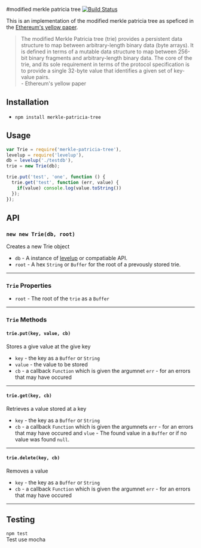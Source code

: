 #modified merkle patricia tree [![Build Status](https://travis-ci.org/wanderer/merkle-patricia-tree.svg?branch=master)](https://travis-ci.org/wanderer/merkle-patricia-tree)
 
This is an implementation of the modified merkle patricia tree as speficed in the [Ethereum's yellow paper](http://gavwood.com/Paper.pdf).

> The modified Merkle Patricia tree (trie) provides a persistent data structure to map between arbitrary-length binary data (byte arrays). It is defined in terms of a mutable data structure to map between 256-bit binary fragments and arbitrary-length binary data. The core of the trie, and its sole requirement in terms of the protocol specification is to provide a single 32-byte value that identifies a given set of key-value pairs.   
  \- Ethereum's yellow paper  

## Installation
- `npm install merkle-patricia-tree`

## Usage
```javascript
var Trie = require('merkle-patricia-tree'),
levelup = require('levelup'),
db = levelup('./testdb'),
trie = new Trie(db); 

trie.put('test', 'one', function () {
  trie.get('test', function (err, value) {
    if(value) console.log(value.toString())
  });
});
```

## API
### `new new Trie(db, root)`
Creates a new Trie object
- `db` -  A instance of [levelup](https://github.com/rvagg/node-levelup/) or compatiable API.
- `root` - A hex `String` or `Buffer` for the root of a prevously stored trie.

--------------------------------------------------------

### `Trie` Properties
- `root` - The root of the `trie` as a `Buffer` 

--------------------------------------------------------

### `Trie` Methods
#### `trie.put(key, value, cb)`
Stores a give value at the give key
- `key` - the key as a `Buffer` or `String`
- `value` - the value to be stored
- `cb` - a callback `Function` which is given the argumnet `err` - for an errors that may have occured

--------------------------------------------------------

#### `trie.get(key, cb)`
Retrieves a value stored at a key
- `key` - the key as a `Buffer` or `String`
- `cb` - a callback `Function` which is given the argumnets `err` - for an errors that may have occured and `vlue` - The found value in a `Buffer` or if no value was found `null`.

--------------------------------------------------------

#### `trie.delete(key, cb)`
Removes a value
- `key` - the key as a `Buffer` or `String`
- `cb` - a callback `Function` which is given the argumnet `err` - for an errors that may have occured

--------------------------------------------------------

## Testing
`npm test`  
Test use mocha
